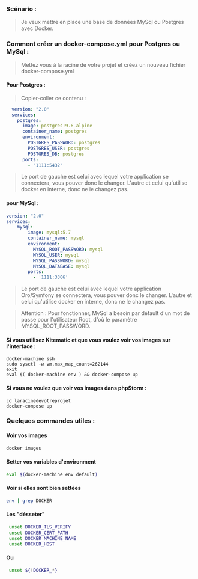 ### Scénario :

> Je veux mettre en place une base de données MySql ou Postgres avec Docker.

### Comment créer un docker-compose.yml pour Postgres ou MySql :

> Mettez vous à la racine de votre projet et créez un nouveau fichier docker-compose.yml

#### Pour Postgres :

> Copier-coller ce contenu :

```yml
  version: "2.0"
  services:
    postgres:
      image: postgres:9.6-alpine
      container_name: postgres
      environment:
        POSTGRES_PASSWORD: postgres
        POSTGRES_USER: postgres
        POSTGRES_DB: postgres
      ports:
        - "1111:5432"
```

> Le port de gauche est celui avec lequel votre application se connectera, vous pouver donc le changer. L'autre et celui qu'utilise docker en interne, donc ne le changez pas.

#### pour MySql :

```yml
version: "2.0"
services:
    mysql:
        image: mysql:5.7
        container_name: mysql
        environment:
          MYSQL_ROOT_PASSWORD: mysql
          MYSQL_USER: mysql
          MYSQL_PASSWORD: mysql
          MYSQL_DATABASE: mysql
        ports:
          - '1111:3306'
```

> Le port de gauche est celui avec lequel votre application Oro/Symfony se connectera, vous pouver donc le changer. L'autre et celui qu'utilise docker en interne, donc ne le changez pas.

> Attention : Pour fonctionner, MySql a besoin par défault d'un mot de passe pour l'utilisateur Root, d'où le paramètre MYSQL_ROOT_PASSWORD.

#### Si vous utilisez Kitematic et que vous voulez voir vos images sur l'interface : 

```console
docker-machine ssh
sudo sysctl -w vm.max_map_count=262144
exit
eval $( docker-machine env ) && docker-compose up
```

#### Si vous ne voulez que voir vos images dans phpStorm : 

```console
cd laracinedevotreprojet
docker-compose up
```

###  Quelques commandes utiles :

#### Voir vos images

```bash
docker images
```

#### Setter vos variables d'environment 

```bash
eval $(docker-machine env default) 
```

#### Voir si elles sont bien settées

```bash
env | grep DOCKER
```

#### Les "désseter"

```bash
 unset DOCKER_TLS_VERIFY
 unset DOCKER_CERT_PATH
 unset DOCKER_MACHINE_NAME
 unset DOCKER_HOST
 ```
 
#### Ou

```bash
 unset ${!DOCKER_*}
```